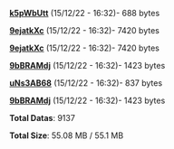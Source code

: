 [**k5pWbUtt**](/data/k5pWbUtt.txt) (15/12/22 - 16:32)- 688 bytes

[**9ejatkXc**](/data/9ejatkXc.txt) (15/12/22 - 16:32)- 7420 bytes

[**9ejatkXc**](/data/9ejatkXc.txt) (15/12/22 - 16:32)- 7420 bytes

[**9bBRAMdj**](/data/9bBRAMdj.txt) (15/12/22 - 16:32)- 1423 bytes

[**uNs3AB68**](/data/uNs3AB68.txt) (15/12/22 - 16:32)- 837 bytes

[**9bBRAMdj**](/data/9bBRAMdj.txt) (15/12/22 - 16:32)- 1423 bytes

**Total Datas**: 9137

**Total Size**: 55.08 MB / 55.1 MB